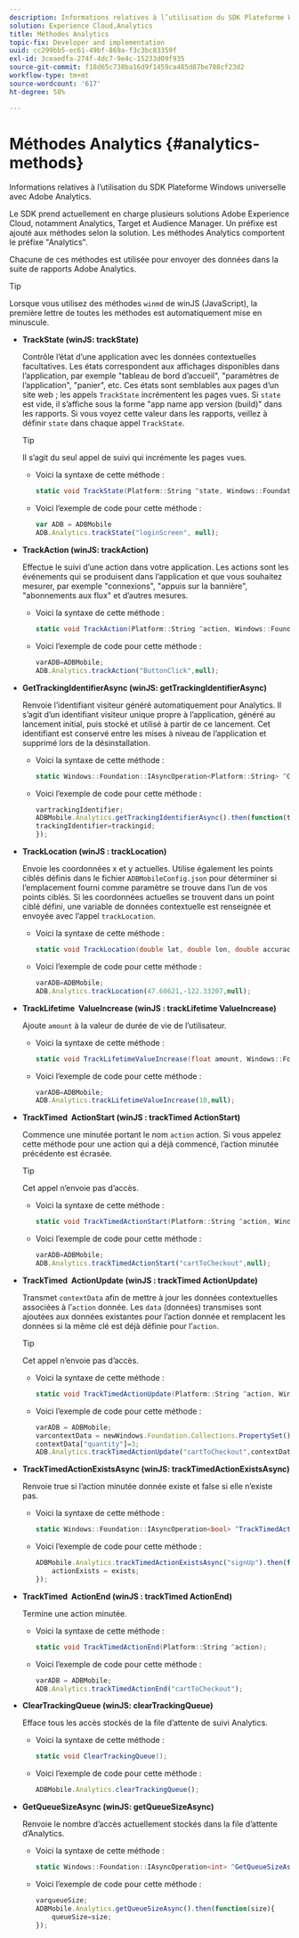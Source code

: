 ```yaml
---
description: Informations relatives à l’utilisation du SDK Plateforme Windows universelle avec Adobe Analytics.
solution: Experience Cloud,Analytics
title: Méthodes Analytics
topic-fix: Developer and implementation
uuid: cc299bb5-ec61-49bf-869a-f3c3bc83359f
exl-id: 3ceaedfa-274f-4dc7-9e4c-15233d09f935
source-git-commit: f18d65c738ba16d9f1459ca485d87be708cf23d2
workflow-type: tm+mt
source-wordcount: '617'
ht-degree: 58%

---
```


# Méthodes Analytics {#analytics-methods}

Informations relatives à l’utilisation du SDK Plateforme Windows universelle avec Adobe Analytics.

Le SDK prend actuellement en charge plusieurs solutions Adobe Experience Cloud, notamment Analytics, Target et Audience Manager. Un préfixe est ajouté aux méthodes selon la solution. Les méthodes Analytics comportent le préfixe &quot;Analytics&quot;.

Chacune de ces méthodes est utilisée pour envoyer des données dans la suite de rapports Adobe Analytics.

>[!TIP]
>
>Lorsque vous utilisez des méthodes `winmd` de winJS (JavaScript), la première lettre de toutes les méthodes est automatiquement mise en minuscule.

* **TrackState (winJS: trackState)**

   Contrôle l’état d’une application avec les données contextuelles facultatives. Les états correspondent aux affichages disponibles dans l’application, par exemple &quot;tableau de bord d’accueil&quot;, &quot;paramètres de l’application&quot;, &quot;panier&quot;, etc. Ces états sont semblables aux pages d’un site web ; les appels `TrackState` incrémentent les pages vues.
Si `state` est vide, il s’affiche sous la forme &quot;app name app version (build)&quot; dans les rapports. Si vous voyez cette valeur dans les rapports, veillez à définir `state` dans chaque appel `TrackState`.

   >[!TIP]
   >
   >Il s’agit du seul appel de suivi qui incrémente les pages vues.

   * Voici la syntaxe de cette méthode :

      ```csharp
      static void TrackState(Platform::String ^state, Windows::Foundation::Collections::IMap<Platform::String^, Platform::Object> ^contextData); 
      ```

   * Voici l’exemple de code pour cette méthode :

      ```js
      var ADB = ADBMobile
      ADB.Analytics.trackState("loginScreen", null);
      ```

* **TrackAction (winJS: trackAction)**

   Effectue le suivi d’une action dans votre application. Les actions sont les événements qui se produisent dans l’application et que vous souhaitez mesurer, par exemple &quot;connexions&quot;, &quot;appuis sur la bannière&quot;, &quot;abonnements aux flux&quot; et d’autres mesures.

   * Voici la syntaxe de cette méthode :

      ```csharp
      static void TrackAction(Platform::String ^action, Windows::Foundation::Collections::IMap<Platform::String^, Platform::Object> ^contextData); 
      ```

   * Voici l’exemple de code pour cette méthode :

      ```js
      varADB=ADBMobile; 
      ADB.Analytics.trackAction("ButtonClick",null); 
      ```

* **GetTrackingIdentifierAsync (winJS: getTrackingIdentifierAsync)**

   Renvoie l’identifiant visiteur généré automatiquement pour Analytics. Il s’agit d’un identifiant visiteur unique propre à l’application, généré au lancement initial, puis stocké et utilisé à partir de ce lancement. Cet identifiant est conservé entre les mises à niveau de l’application et supprimé lors de la désinstallation.

   * Voici la syntaxe de cette méthode :

      ```csharp
      static Windows::Foundation::IAsyncOperation<Platform::String> ^GetTrackingIdentifierAsync(); 
      ```

   * Voici l’exemple de code pour cette méthode :

      ```js
      vartrackingIdentifier; 
      ADBMobile.Analytics.getTrackingIdentifierAsync().then(function(trackingid){
      trackingIdentifier=trackingid;
      });
      ```

* **TrackLocation (winJS : trackLocation)**

   Envoie les coordonnées x et y actuelles. Utilise également les points ciblés définis dans le fichier `ADBMobileConfig.json` pour déterminer si l’emplacement fourni comme paramètre se trouve dans l’un de vos points ciblés. Si les coordonnées actuelles se trouvent dans un point ciblé défini, une variable de données contextuelle est renseignée et envoyée avec l’appel `trackLocation`.

   * Voici la syntaxe de cette méthode :

      ```csharp
      static void TrackLocation(double lat, double lon, double accuracy, Windows::Foundation::Collections::IMap<Platform::String^, Platform::Object> ^contextData);
      ```

   * Voici l’exemple de code pour cette méthode :

      ```js
      varADB=ADBMobile; 
      ADB.Analytics.trackLocation(47.60621,-122.33207,null);
      ```

* **TrackLifetime &#x200B; ValueIncrease (winJS : trackLifetime &#x200B; ValueIncrease)**

   Ajoute `amount` à la valeur de durée de vie de l’utilisateur.

   * Voici la syntaxe de cette méthode :

      ```csharp
      static void TrackLifetimeValueIncrease(float amount, Windows::Foundation::Collections::IMap<Platform::String^, Platform::Object> ^contextData); 
      ```

   * Voici l’exemple de code pour cette méthode :

      ```js
      varADB=ADBMobile;
      ADB.Analytics.trackLifetimeValueIncrease(10,null);
      ```

* **TrackTimed &#x200B; ActionStart (winJS : trackTimed &#x200B; ActionStart)**

   Commence une minutée portant le nom `action` action. Si vous appelez cette méthode pour une action qui a déjà commencé, l’action minutée précédente est écrasée.

   >[!TIP]
   >
   >Cet appel n’envoie pas d’accès.

   * Voici la syntaxe de cette méthode :

      ```csharp
      static void TrackTimedActionStart(Platform::String ^action, Windows::Foundation::Collections::IMap<Platform::String^, Platform::Object^> ^contextData); 
      ```

   * Voici l’exemple de code pour cette méthode :

      ```js
      varADB=ADBMobile;
      ADB.Analytics.trackTimedActionStart("cartToCheckout",null); 
      ```

* **TrackTimed &#x200B; ActionUpdate (winJS : trackTimed &#x200B; ActionUpdate)**

   Transmet `contextData` afin de mettre à jour les données contextuelles associées à l’`action` donnée. Les `data` (données) transmises sont ajoutées aux données existantes pour l’action donnée et remplacent les données si la même clé est déjà définie pour l’`action`.

   >[!TIP]
   >
   >Cet appel n’envoie pas d’accès.

   * Voici la syntaxe de cette méthode :

      ```csharp
      static void TrackTimedActionUpdate(Platform::String ^action, Windows::Foundation::Collections::IMap<Platform::String^, Platform::Object> ^contextData); 
      ```

   * Voici l’exemple de code pour cette méthode :

      ```js
      varADB = ADBMobile;
      varcontextData = newWindows.Foundation.Collections.PropertySet();
      contextData["quantity"]=3; 
      ADB.Analytics.trackTimedActionUpdate("cartToCheckout",contextData);
      ```

* **TrackTimedActionExistsAsync (winJS: trackTimedActionExistsAsync)**

   Renvoie true si l’action minutée donnée existe et false si elle n’existe pas.

   * Voici la syntaxe de cette méthode :

      ```csharp
      static Windows::Foundation::IAsyncOperation<bool> ^TrackTimedActionExistsAsync(Platform::String ^action); 
      ```

   * Voici l’exemple de code pour cette méthode :

      ```js
      ADBMobile.Analytics.trackTimedActionExistsAsync("signUp").then(function(exists){ 
          actionExists = exists; 
      });
      ```

* **TrackTimed &#x200B; ActionEnd (winJS : trackTimed &#x200B; ActionEnd)**

   Termine une action minutée.

   * Voici la syntaxe de cette méthode :

      ```csharp
      static void TrackTimedActionEnd(Platform::String ^action);
      ```

   * Voici l’exemple de code pour cette méthode :

      ```js
      varADB = ADBMobile; 
      ADB.Analytics.trackTimedActionEnd("cartToCheckout"); 
      ```

* **ClearTrackingQueue (winJS: clearTrackingQueue)**

   Efface tous les accès stockés de la file d’attente de suivi Analytics.

   * Voici la syntaxe de cette méthode :

      ```csharp
      static void ClearTrackingQueue();
      ```

   * Voici l’exemple de code pour cette méthode :

      ```js
      ADBMobile.Analytics.clearTrackingQueue();
      ```

* **GetQueueSizeAsync (winJS: getQueueSizeAsync)**

   Renvoie le nombre d’accès actuellement stockés dans la file d’attente d’Analytics.

   * Voici la syntaxe de cette méthode :

      ```csharp
      static Windows::Foundation::IAsyncOperation<int> ^GetQueueSizeAsync();
      ```

   * Voici l’exemple de code pour cette méthode :

      ```js
      varqueueSize;
      ADBMobile.Analytics.getQueueSizeAsync().then(function(size){ 
          queueSize=size;
      });
      ```
